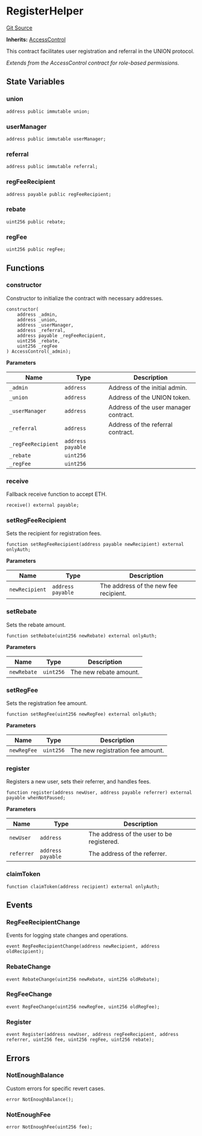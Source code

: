 # RegisterHelper
[Git Source](https://github.com/unioncredit/union-referral/blob/9b7aa18150da0b45f31e8d5f9fe2f6615f17c4a9/src/RegisterHelper.sol)

**Inherits:**
[AccessControl](/src/AccessControl.sol/abstract.AccessControl.md)

This contract facilitates user registration and referral in the UNION protocol.

*Extends from the AccessControl contract for role-based permissions.*


## State Variables
### union

```solidity
address public immutable union;
```


### userManager

```solidity
address public immutable userManager;
```


### referral

```solidity
address public immutable referral;
```


### regFeeRecipient

```solidity
address payable public regFeeRecipient;
```


### rebate

```solidity
uint256 public rebate;
```


### regFee

```solidity
uint256 public regFee;
```


## Functions
### constructor

Constructor to initialize the contract with necessary addresses.


```solidity
constructor(
    address _admin,
    address _union,
    address _userManager,
    address _referral,
    address payable _regFeeRecipient,
    uint256 _rebate,
    uint256 _regFee
) AccessControl(_admin);
```
**Parameters**

|Name|Type|Description|
|----|----|-----------|
|`_admin`|`address`|Address of the initial admin.|
|`_union`|`address`|Address of the UNION token.|
|`_userManager`|`address`|Address of the user manager contract.|
|`_referral`|`address`|Address of the referral contract.|
|`_regFeeRecipient`|`address payable`||
|`_rebate`|`uint256`||
|`_regFee`|`uint256`||


### receive

Fallback receive function to accept ETH.


```solidity
receive() external payable;
```

### setRegFeeRecipient

Sets the recipient for registration fees.


```solidity
function setRegFeeRecipient(address payable newRecipient) external onlyAuth;
```
**Parameters**

|Name|Type|Description|
|----|----|-----------|
|`newRecipient`|`address payable`|The address of the new fee recipient.|


### setRebate

Sets the rebate amount.


```solidity
function setRebate(uint256 newRebate) external onlyAuth;
```
**Parameters**

|Name|Type|Description|
|----|----|-----------|
|`newRebate`|`uint256`|The new rebate amount.|


### setRegFee

Sets the registration fee amount.


```solidity
function setRegFee(uint256 newRegFee) external onlyAuth;
```
**Parameters**

|Name|Type|Description|
|----|----|-----------|
|`newRegFee`|`uint256`|The new registration fee amount.|


### register

Registers a new user, sets their referrer, and handles fees.


```solidity
function register(address newUser, address payable referrer) external payable whenNotPaused;
```
**Parameters**

|Name|Type|Description|
|----|----|-----------|
|`newUser`|`address`|The address of the user to be registered.|
|`referrer`|`address payable`|The address of the referrer.|


### claimToken


```solidity
function claimToken(address recipient) external onlyAuth;
```

## Events
### RegFeeRecipientChange
Events for logging state changes and operations.


```solidity
event RegFeeRecipientChange(address newRecipient, address oldRecipient);
```

### RebateChange

```solidity
event RebateChange(uint256 newRebate, uint256 oldRebate);
```

### RegFeeChange

```solidity
event RegFeeChange(uint256 newRegFee, uint256 oldRegFee);
```

### Register

```solidity
event Register(address newUser, address regFeeRecipient, address referrer, uint256 fee, uint256 regFee, uint256 rebate);
```

## Errors
### NotEnoughBalance
Custom errors for specific revert cases.


```solidity
error NotEnoughBalance();
```

### NotEnoughFee

```solidity
error NotEnoughFee(uint256 fee);
```

